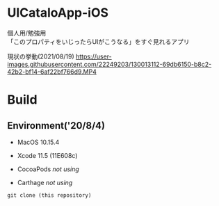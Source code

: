 # UICataloApp-iOS
個人用/勉強用  
「このプロパティをいじったらUIがこうなる」をすぐ見れるアプリ

現状の挙動(2021/08/19)
https://user-images.githubusercontent.com/22249203/130013112-69db6150-b8c2-42b2-bf14-6af22bf766d9.MP4

# Build
## Environment('20/8/4)
- MacOS 10.15.4
- Xcode 11.5 (11E608c)

- CocoaPods *not using*
- Carthage *not using*

```
git clone (this repository)
```
